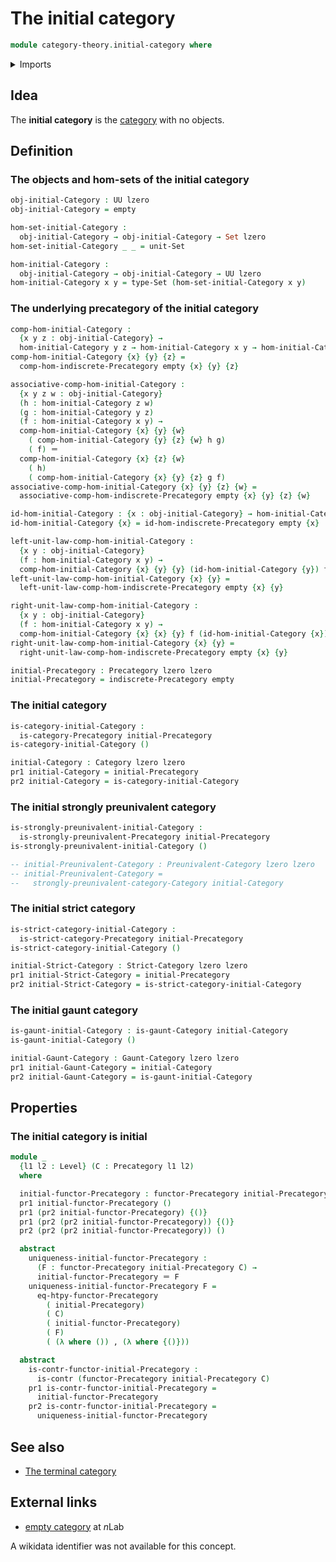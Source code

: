 # The initial category

```agda
module category-theory.initial-category where
```

<details><summary>Imports</summary>

```agda
open import category-theory.categories
open import category-theory.functors-precategories
open import category-theory.gaunt-categories
open import category-theory.indiscrete-precategories
open import category-theory.precategories
open import category-theory.strict-categories
open import category-theory.strongly-preunivalent-categories

open import foundation.contractible-types
open import foundation.dependent-pair-types
open import foundation.empty-types
open import foundation.identity-types
open import foundation.sets
open import foundation.unit-type
open import foundation.universe-levels
```

</details>

## Idea

The **initial category** is the [category](category-theory.categories.md) with
no objects.

## Definition

### The objects and hom-sets of the initial category

```agda
obj-initial-Category : UU lzero
obj-initial-Category = empty

hom-set-initial-Category :
  obj-initial-Category → obj-initial-Category → Set lzero
hom-set-initial-Category _ _ = unit-Set

hom-initial-Category :
  obj-initial-Category → obj-initial-Category → UU lzero
hom-initial-Category x y = type-Set (hom-set-initial-Category x y)
```

### The underlying precategory of the initial category

```agda
comp-hom-initial-Category :
  {x y z : obj-initial-Category} →
  hom-initial-Category y z → hom-initial-Category x y → hom-initial-Category x z
comp-hom-initial-Category {x} {y} {z} =
  comp-hom-indiscrete-Precategory empty {x} {y} {z}

associative-comp-hom-initial-Category :
  {x y z w : obj-initial-Category}
  (h : hom-initial-Category z w)
  (g : hom-initial-Category y z)
  (f : hom-initial-Category x y) →
  comp-hom-initial-Category {x} {y} {w}
    ( comp-hom-initial-Category {y} {z} {w} h g)
    ( f) ＝
  comp-hom-initial-Category {x} {z} {w}
    ( h)
    ( comp-hom-initial-Category {x} {y} {z} g f)
associative-comp-hom-initial-Category {x} {y} {z} {w} =
  associative-comp-hom-indiscrete-Precategory empty {x} {y} {z} {w}

id-hom-initial-Category : {x : obj-initial-Category} → hom-initial-Category x x
id-hom-initial-Category {x} = id-hom-indiscrete-Precategory empty {x}

left-unit-law-comp-hom-initial-Category :
  {x y : obj-initial-Category}
  (f : hom-initial-Category x y) →
  comp-hom-initial-Category {x} {y} {y} (id-hom-initial-Category {y}) f ＝ f
left-unit-law-comp-hom-initial-Category {x} {y} =
  left-unit-law-comp-hom-indiscrete-Precategory empty {x} {y}

right-unit-law-comp-hom-initial-Category :
  {x y : obj-initial-Category}
  (f : hom-initial-Category x y) →
  comp-hom-initial-Category {x} {x} {y} f (id-hom-initial-Category {x}) ＝ f
right-unit-law-comp-hom-initial-Category {x} {y} =
  right-unit-law-comp-hom-indiscrete-Precategory empty {x} {y}

initial-Precategory : Precategory lzero lzero
initial-Precategory = indiscrete-Precategory empty
```

### The initial category

```agda
is-category-initial-Category :
  is-category-Precategory initial-Precategory
is-category-initial-Category ()

initial-Category : Category lzero lzero
pr1 initial-Category = initial-Precategory
pr2 initial-Category = is-category-initial-Category
```

### The initial strongly preunivalent category

```agda
is-strongly-preunivalent-initial-Category :
  is-strongly-preunivalent-Precategory initial-Precategory
is-strongly-preunivalent-initial-Category ()

-- initial-Preunivalent-Category : Preunivalent-Category lzero lzero
-- initial-Preunivalent-Category =
--   strongly-preunivalent-category-Category initial-Category
```

### The initial strict category

```agda
is-strict-category-initial-Category :
  is-strict-category-Precategory initial-Precategory
is-strict-category-initial-Category ()

initial-Strict-Category : Strict-Category lzero lzero
pr1 initial-Strict-Category = initial-Precategory
pr2 initial-Strict-Category = is-strict-category-initial-Category
```

### The initial gaunt category

```agda
is-gaunt-initial-Category : is-gaunt-Category initial-Category
is-gaunt-initial-Category ()

initial-Gaunt-Category : Gaunt-Category lzero lzero
pr1 initial-Gaunt-Category = initial-Category
pr2 initial-Gaunt-Category = is-gaunt-initial-Category
```

## Properties

### The initial category is initial

```agda
module _
  {l1 l2 : Level} (C : Precategory l1 l2)
  where

  initial-functor-Precategory : functor-Precategory initial-Precategory C
  pr1 initial-functor-Precategory ()
  pr1 (pr2 initial-functor-Precategory) {()}
  pr1 (pr2 (pr2 initial-functor-Precategory)) {()}
  pr2 (pr2 (pr2 initial-functor-Precategory)) ()

  abstract
    uniqueness-initial-functor-Precategory :
      (F : functor-Precategory initial-Precategory C) →
      initial-functor-Precategory ＝ F
    uniqueness-initial-functor-Precategory F =
      eq-htpy-functor-Precategory
        ( initial-Precategory)
        ( C)
        ( initial-functor-Precategory)
        ( F)
        ( (λ where ()) , (λ where {()}))

  abstract
    is-contr-functor-initial-Precategory :
      is-contr (functor-Precategory initial-Precategory C)
    pr1 is-contr-functor-initial-Precategory =
      initial-functor-Precategory
    pr2 is-contr-functor-initial-Precategory =
      uniqueness-initial-functor-Precategory
```

## See also

- [The terminal category](category-theory.terminal-category.md)

## External links

- [empty category](https://ncatlab.org/nlab/show/empty+category) at $n$Lab

A wikidata identifier was not available for this concept.
